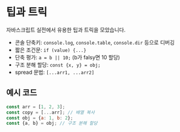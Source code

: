 # 팁과 트릭

자바스크립트 실전에서 유용한 팁과 트릭을 모았습니다.

- 콘솔 단축키: `console.log`, `console.table`, `console.dir` 등으로 디버깅
- 짧은 조건문: `if (value) {...}`
- 단축 평가: `a = b || 10;` (b가 falsy면 10 할당)
- 구조 분해 할당: `const {x, y} = obj;`
- spread 문법: `[...arr1, ...arr2]`

## 예시 코드
```javascript
const arr = [1, 2, 3];
const copy = [...arr]; // 배열 복사
const obj = {a: 1, b: 2};
const {a, b} = obj; // 구조 분해 할당
```

